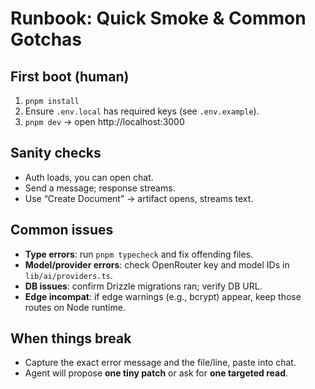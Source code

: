 # Runbook: Quick Smoke & Common Gotchas

## First boot (human)
1) `pnpm install`
2) Ensure `.env.local` has required keys (see `.env.example`).
3) `pnpm dev` → open http://localhost:3000

## Sanity checks
- Auth loads, you can open chat.
- Send a message; response streams.
- Use “Create Document” → artifact opens, streams text.

## Common issues
- **Type errors**: run `pnpm typecheck` and fix offending files.
- **Model/provider errors**: check OpenRouter key and model IDs in `lib/ai/providers.ts`.
- **DB issues**: confirm Drizzle migrations ran; verify DB URL.
- **Edge incompat**: if edge warnings (e.g., bcrypt) appear, keep those routes on Node runtime.

## When things break
- Capture the exact error message and the file/line, paste into chat.
- Agent will propose **one tiny patch** or ask for **one targeted read**.

